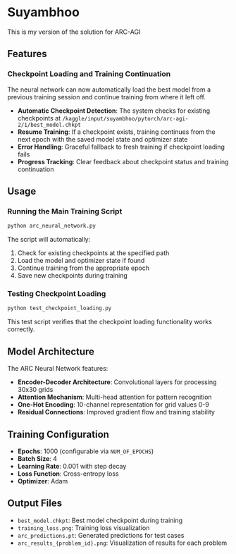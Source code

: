 # Suyambhoo
This is my version of the solution for ARC-AGI

## Features

### Checkpoint Loading and Training Continuation
The neural network can now automatically load the best model from a previous training session and continue training from where it left off.

- **Automatic Checkpoint Detection**: The system checks for existing checkpoints at `/kaggle/input/suyambhoo/pytorch/arc-agi-2/1/best_model.chkpt`
- **Resume Training**: If a checkpoint exists, training continues from the next epoch with the saved model state and optimizer state
- **Error Handling**: Graceful fallback to fresh training if checkpoint loading fails
- **Progress Tracking**: Clear feedback about checkpoint status and training continuation

## Usage

### Running the Main Training Script
```bash
python arc_neural_network.py
```

The script will automatically:
1. Check for existing checkpoints at the specified path
2. Load the model and optimizer state if found
3. Continue training from the appropriate epoch
4. Save new checkpoints during training

### Testing Checkpoint Loading
```bash
python test_checkpoint_loading.py
```

This test script verifies that the checkpoint loading functionality works correctly.

## Model Architecture

The ARC Neural Network features:
- **Encoder-Decoder Architecture**: Convolutional layers for processing 30x30 grids
- **Attention Mechanism**: Multi-head attention for pattern recognition
- **One-Hot Encoding**: 10-channel representation for grid values 0-9
- **Residual Connections**: Improved gradient flow and training stability

## Training Configuration

- **Epochs**: 1000 (configurable via `NUM_OF_EPOCHS`)
- **Batch Size**: 4
- **Learning Rate**: 0.001 with step decay
- **Loss Function**: Cross-entropy loss
- **Optimizer**: Adam

## Output Files

- `best_model.chkpt`: Best model checkpoint during training
- `training_loss.png`: Training loss visualization
- `arc_predictions.pt`: Generated predictions for test cases
- `arc_results_{problem_id}.png`: Visualization of results for each problem
